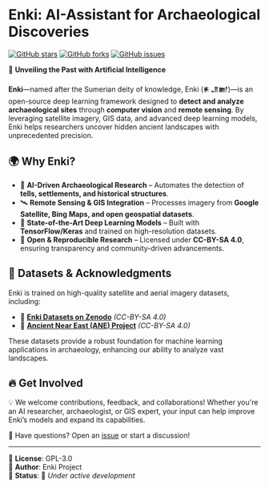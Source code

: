 # **Enki: AI-Assistant for Archaeological Discoveries**  

[![GitHub stars](https://img.shields.io/github/stars/archeorosati/enki?style=social)](https://github.com/archeorosati/enki/stargazers)
[![GitHub forks](https://img.shields.io/github/forks/archeorosati/enki?style=social)](https://github.com/archeorosati/enki/network/members)
[![GitHub issues](https://img.shields.io/github/issues/archeorosati/enki)](https://github.com/archeorosati/enki/issues)

🚀 **Unveiling the Past with Artificial Intelligence**  

**Enki**—named after the Sumerian deity of knowledge, Enki (𒀭𒂗𒆤)—is an open-source deep learning framework designed to **detect and analyze archaeological sites** through **computer vision** and **remote sensing**. By leveraging satellite imagery, GIS data, and advanced deep learning models, Enki helps researchers uncover hidden ancient landscapes with unprecedented precision.

## 🌍 **Why Enki?**  
- 🏺 **AI-Driven Archaeological Research** – Automates the detection of **tells, settlements, and historical structures**.  
- 🛰 **Remote Sensing & GIS Integration** – Processes imagery from **Google Satellite, Bing Maps, and open geospatial datasets**.  
- 🧠 **State-of-the-Art Deep Learning Models** – Built with **TensorFlow/Keras** and trained on high-resolution datasets.  
- 📖 **Open & Reproducible Research** – Licensed under **CC-BY-SA 4.0**, ensuring transparency and community-driven advancements.

## 📂 **Datasets & Acknowledgments**  
Enki is trained on high-quality satellite and aerial imagery datasets, including:  
- 🔗 **[Enki Datasets on Zenodo](https://zenodo.org/records/XXXXX)**  *(CC-BY-SA 4.0)* 
- 🏺 **[Ancient Near East (ANE) Project](https://zenodo.org/records/6384045)** *(CC-BY-SA 4.0)*  

These datasets provide a robust foundation for machine learning applications in archaeology, enhancing our ability to analyze vast landscapes.

## 🔥 **Get Involved**  
💡 We welcome contributions, feedback, and collaborations! Whether you're an AI researcher, archaeologist, or GIS expert, your input can help improve Enki’s models and expand its capabilities.

📩 Have questions? Open an [issue](https://github.com/archeorosati/enki/issues) or start a discussion!

---
📌 **License**: GPL-3.0  
📌 **Author**: Enki Project  
📌 **Status**: 🚧 *Under active development*
